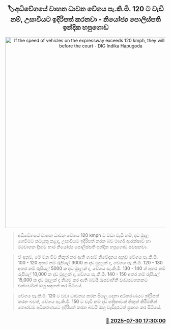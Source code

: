 <p align='center'><b><h2 align='center' title='If the speed of vehicles on the expressway exceeds 120 kmph, they will be produced before the court - DIG Indika Hapugoda'>🏷අධිවේගයේ වාහන ධාවන වේගය පැ.කි.මී. 120 ට වැඩි නම්, උසාවියට ඉදිරිපත් කරනවා - නියෝජ්‍ය පොලිස්පති ඉන්දික හපුගොඩ</h2></b></p>
<p align='center'><img src='https://helakuru.sgp1.cdn.digitaloceanspaces.com/esana/images/lib/highway-archived.jpg' width='600' alt='If the speed of vehicles on the expressway exceeds 120 kmph, they will be produced before the court - DIG Indika Hapugoda'></p>

> අධිවේගයේ වාහන ධාවන වේගය 120 kmph ට වඩා වැඩි නම්, දඩ මුදල ගෙවීමට කටයුතු කළද, උසාවියට ඉදිරිපත් කරන බව මාර්ග ආරක්ෂාව හා රථවාහන දිසාව භාර නියෝජ්‍ය පොලිස්පති ඉන්දික හපුගොඩ පවසනවා.

> ඒ අනුව, මේ වන විට නිකුත් කර ඇති ගැසට් නිවේදනය අනුව වේගය පැ.කි.මී. 100 - 120 අතර නම් රුපියල් 3000 ක දඩ මුදලක් ද, වේගය පැ.කි.මී. 120 - 130 අතර නම් රුපියල් 5000 ක දඩ මුදලක් ද, වේගය පැ.කි.මී. 130 - 140 ත් අතර නම් රුපියල් 10,000 ක දඩ මුදලක් ද, වේගය පැ.කි.මී. 140 - 150 අතර නම් රුපියල් 15,000 ක දඩ මුදලක් ද නියම කර ඇති බවයි රූපවාහිනී වැඩසටහනකට එක්වෙමින් ඔහු සඳහන් කර සිටියේ.

> වේගය පැ.කි.මී. 120 ට වඩා ධාවනය කරන සියලු දෙනා අධිකරණයට ඉදිරිපත් කරන බවත්, වේගය පැ.කි.මී. 150 ට වැඩි නම් දඩ පත්‍රිකාවක් නිකුත් කිරීමකින් තොරවම අධිකරණයට ඉදිරිපත් කරන බවයි ඔහු වැඩිදුරටත් ප්‍රකාශ කර සිටියේ.



<h3 align='right'><a href='https://www.helakuru.lk/esana/p/112298/'>📅 2025-07-30 17:30:00</a></h3>
